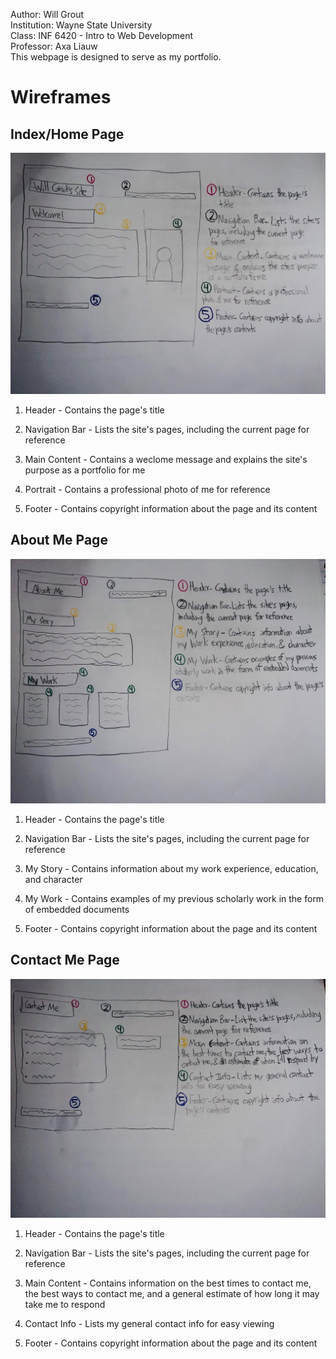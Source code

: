 Author: Will Grout<br>
Institution: Wayne State University<br>
Class: INF 6420 - Intro to Web Development<br>
Professor: Axa Liauw<br>
This webpage is designed to serve as my portfolio.
# Wireframes
## Index/Home Page
![Wireframe of Index/Home Page](wireframes/wireframe-index.jpeg)
1. Header - Contains the page's title<br>

2. Navigation Bar - Lists the site's pages, including the current page for reference<br>

3. Main Content - Contains a weclome message and explains the site's purpose as a portfolio for me<br>

4. Portrait - Contains a professional photo of me for reference<br>

5. Footer - Contains copyright information about the page and its content<br>
## About Me Page
![Wireframe of About Page](wireframes/wireframe-about.jpeg)
1. Header - Contains the page's title<br>

2. Navigation Bar - Lists the site's pages, including the current page for reference<br>

3. My Story - Contains information about my work experience, education, and character<br>

4. My Work - Contains examples of my previous scholarly work in the form of embedded documents<br>

5. Footer - Contains copyright information about the page and its content<br>
## Contact Me Page
![Wireframe of Contact Page](wireframes/wireframe-contact.jpeg)
1. Header - Contains the page's title<br>

2. Navigation Bar - Lists the site's pages, including the current page for reference<br>

3. Main Content - Contains information on the best times to contact me, the best ways to contact me, and a general estimate of how long it may take me to respond<br>

4. Contact Info - Lists my general contact info for easy viewing<br>

5. Footer - Contains copyright information about the page and its content<br>